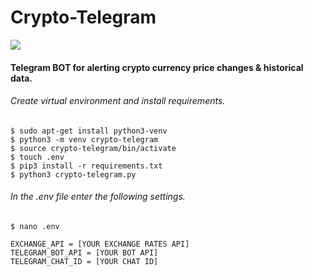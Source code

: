 # Crypto-Telegram

![](https://hits.seeyoufarm.com/api/count/incr/badge.svg?url=https%3A%2F%2Fgithub.com%2Farshetamine%2FCrypto-Telegram&count_bg=%23A4B6F7&title_bg=%23555555&icon=&icon_color=%23E7E7E7&title=hits&edge_flat=false)

#### Telegram BOT for alerting crypto currency price changes &amp; historical data.

###### Create virtual environment and install requirements.

```
$ sudo apt-get install python3-venv
$ python3 -m venv crypto-telegram
$ source crypto-telegram/bin/activate
$ touch .env
$ pip3 install -r requirements.txt
$ python3 crypto-telegram.py
```

###### In the .env file enter the following settings.

```
$ nano .env

EXCHANGE_API = [YOUR EXCHANGE RATES API]
TELEGRAM_BOT_API = [YOUR BOT API]
TELEGRAM_CHAT_ID = [YOUR CHAT ID]

```
